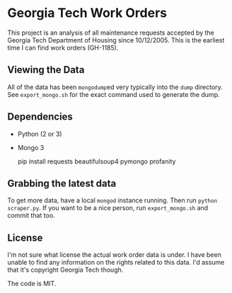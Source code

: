 # Georgia Tech Work Orders

This project is an analysis of all maintenance requests accepted by the Georgia Tech Department of Housing since 10/12/2005. This is the earliest time I can find work orders (GH-1185).

## Viewing the Data

All of the data has been `mongodump`ed very typically into the `dump` directory. See `export_mongo.sh` for the exact command used to generate the dump.

## Dependencies

* Python (2 or 3)
* Mongo 3


    pip install requests beautifulsoup4 pymongo profanity

## Grabbing the latest data

To get more data, have a local `mongod` instance running. Then run `python scraper.py`. If you want to be a nice person, run `export_mongo.sh` and commit that too.

## License

I'm not sure what license the actual work order data is under. I have been unable to find any information on the rights related to this data. I'd assume that it's copyright Georgia Tech though.

The code is MIT.
